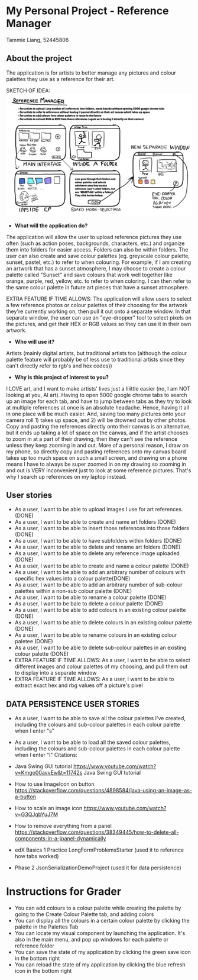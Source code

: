 # My Personal Project - Reference Manager

Tammie Liang, 52445806

## About the project
The application is for artists to better manage any pictures and colour palettes
they use as a reference for their art.

SKETCH OF IDEA: ![img.png](img.png)
- **What will the application do?**

The application will allow the user to upload reference pictures they use often (such as action poses, backgrounds, characters, etc.)
and organize them into folders for easier access. Folders can also be within folders.
The user can also create and save colour palettes (eg. greyscale colour palette, sunset, pastel, etc.)
to refer to when colouring. For example, if I am creating an artwork that has a sunset atmosphere,
I may choose to create a colour palette called "Sunset" and save colours that work well together
like orange, purple, red, yellow, etc. to refer to when coloring. I can then refer to the same
colour palette in future art pieces that have a sunset atmosphere.

EXTRA FEATURE IF TIME ALLOWS: The application will allow users to select a few reference photos
or colour palettes of their choosing for the artwork they're currently working on,
then pull it out onto a separate window. In that separate window, the user can use
an "eye-dropper" tool to select pixels on the pictures, and get their HEX
or RGB values so they can use it in their own artwork.
- **Who will use it?**

Artists (mainly digital artists, but traditional artists too (although the colour palette
feature will probably be of less use to traditional artists since they can't directly refer to
rgb's and hex codes))

- **Why is this project of interest to you?**

I LOVE art, and I want to make artists' lives just a liiittle easier (no, I am NOT looking at you, AI art).
Having to open 5000 google chrome tabs to search up
an image for each tab, and have to jump between tabs as they try to look at multiple
references at once is an absolute headache. Hence, having it all in one place will be
much easier. And, saving too many pictures onto your camera roll 1) takes up space,
and 2) will be drowned out by other photos.
Copy and pasting the references directly onto their canvas is an alternative,
but it ends up taking a lot of space on the canvas, and if the artist chooses to zoom in
at a part of their drawing, then they can't see the reference unless they keep zooming in
and out.
More of a personal reason, I draw on my phone, so directly copy and pasting references onto
my canvas board takes up too much space on such a small screen, and drawing on a phone means
I have to always be super zoomed in on my drawing so zooming in and out is VERY inconvenient
just to look at some reference pictures.
That's why I search up references on my laptop instead.

## User stories
- As a user, I want to be able to upload images I use for art references. (DONE)
- As a user, I want to be able to create and name art folders (DONE)
- As a user, I want to be able to insert those references into those folders (DONE)
- As a user, I want to be able to have subfolders within folders (DONE)
- As a user, I want to be able to delete and rename art folders (DONE)
- As a user, I want to be able to delete any reference image uploaded (DONE)
- As a user, I want to be able to create and name a colour palette (DONE)
- As a user, I want to be able to add an arbitrary number of colours with specific hex values into a colour palette(DONE)
- As a user, I want to be able to add an arbitrary number of sub-colour palettes within a non-sub colour palette (DONE)
- As a user, I want to be able to rename a colour palette (DONE)
- As a user, I want to be bale to delete a colour palette (DONE)
- As a user, I want to be able to add colours in an existing colour palette (DONE)
- As a user, I want to be able to delete colours in an existing colour palette (DONE)
- As a user, I want to be able to rename colours in an existing colour paletee (DONE)
- As a user, I want to be able to delete sub-colour palettes in an existing colour palette (DONE)
- EXTRA FEATURE IF TIME ALLOWS: As a user, I want to be able to select different images and colour palettes of my choosing,
and pull them out to display into a separate window
- EXTRA FEATURE IF TIME ALLOWS: As a user, I want to be able to extract exact hex and rbg values off a picture's pixel
## DATA PERSISTENCE USER STORIES
- As a user, I want to be able to save all the colour palettes I've created, including the colours and sub-colour palettes in each colour palette when I enter "s"
- As a user, I want to be able to load all the saved colour palettes, including the colours and sub-colour palettes in each colour palette when I enter "l"
Citations:
- Java Swing GUI tutorial https://www.youtube.com/watch?v=Kmgo00avvEw&t=11742s Java Swing GUI tutorial
- How to use ImageIcon on button https://stackoverflow.com/questions/4898584/java-using-an-image-as-a-button
- How to scale an image icon https://www.youtube.com/watch?v=G3QJqbYuJ7M
- How to remove everything from a panel https://stackoverflow.com/questions/38349445/how-to-delete-all-components-in-a-jpanel-dynamically

- edX Basics 1 Practice LongFormProblemsStarter (used it to reference how tabs worked)
- Phase 2 JsonSerializationDemoProject (used it for data persistence)

# Instructions for Grader

- You can add colours to a colour palette while creating the palette by going to the Create Colour Palette tab, and adding colors
- You can display all the colours in a certain colour palette by clicking the palette in the Palettes Tab
- You can locate my visual component by launching the application. It's also in the main menu, and pop up windows for each palette or reference folder
- You can save the state of my application by clicking the green save icon in the bottom right
- You can reload the state of my application by clicking the blue refresh icon in the bottom right